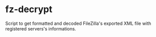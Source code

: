 # fz-decrypt
Script to get formatted and decoded FileZilla's exported XML file with registered servers's informations.
